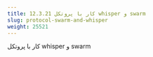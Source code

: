 ```yaml
---
title: 12.3.21 کار با پروتکل whisper و swarm
slug: protocol-swarm-and-whisper
weight: 25521
---
```

کار با پروتکل whisper و swarm